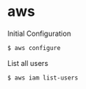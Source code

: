 # aws

Initial Configuration
```bash
$ aws configure
```

List all users
```bash
$ aws iam list-users
```